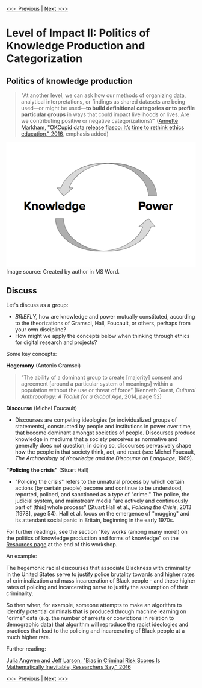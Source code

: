 [<<< Previous](impact1cont.md) | [Next >>>](impact2cont.md)

# Level of Impact II: Politics of Knowledge Production and Categorization  

## Politics of knowledge production

> "At another level, we can ask how our methods of organizing data, analytical interpretations, or findings as shared datasets are being used—or might be used—**to build definitional categories or to profile particular groups** in ways that could impact livelihoods or lives. Are we contributing positive or negative categorizations?" ([Annette Markham, "OKCupid data release fiasco: It’s time to rethink ethics education," 2016](http://annettemarkham.com/2016/05/okcupid-data-release-fiasco-its-time-to-rethink-ethics-education/), emphasis added)  

![graphic of two words—"knowledge" and "power"—and semi-circular arrows from "power" to "knowledge," and from "knowledge" to "power," forming a circle](../images/power.png)  
Image source: Created by author in MS Word.  

## Discuss  

Let's discuss as a group:  

- *BRIEFLY,* how are knowledge and power mutually constituted, according to the theorizations of Gramsci, Hall, Foucault, or others, perhaps from your own discipline?
- How might we apply the concepts below when thinking through ethics for digital research and projects?  

Some key concepts:

**Hegemony** (Antonio Gramsci)  
> “The ability of a dominant group to create [majority] consent and agreement [around a particular system of meanings] within a population without the use or threat of force” (Kenneth Guest, *Cultural Anthropology: A Toolkit for a Global Age*, 2014, page 52)

**Discourse** (Michel Foucault)  
* Discourses are competing ideologies (or individualized groups of statements), constructed by people and institutions in power over time, that become dominant amongst societies of people. Discourses produce knowledge in mediums that a society perceives as normative and generally does not question; in doing so, discourses pervasively shape how the people in that society think, act, and react (see Michel Foucault, *The Archaeology of Knowledge and the Discourse on Language*, 1969). 

**"Policing the crisis"** (Stuart Hall)  
* "Policing the crisis" refers to the unnatural process by which certain actions (by certain people) become and continue to be understood, reported, policed, and sanctioned as a type of "crime." The police, the judicial system, and mainstream media "are actively and continuously part of [this] whole process" (Stuart Hall et al., *Policing the Crisis*, 2013 [1978], page 54). Hall et al. focus on the emergence of "mugging" and its attendant social panic in Britain, beginning in the early 1970s.  

For further readings, see the section "Key works (among many more!) on the politics of knowledge production and forms of knowledge" on the [Resources page](resources.md) at the end of this workshop.

An example:

The hegemonic racial discourses that associate Blackness with criminality in the United States serve to justify police brutality towards and higher rates of criminalization and mass incarceration of Black people - and these higher rates of policing and incarcerating serve to justify the assumption of their criminality.

So then when, for example, someone attempts to make an algorithm to identify potential criminals that is produced through machine learning on "crime" data (e.g. the number of arrests or convictions in relation to demographic data) that algorithm will reproduce the racist ideologies and practices that lead to the policing and incarcerating of Black people at a much higher rate.

Further reading:  

[Julia Angwen and Jeff Larson, "Bias in Criminal Risk Scores Is Mathematically Inevitable, Researchers Say," 2016](https://www.propublica.org/article/bias-in-criminal-risk-scores-is-mathematically-inevitable-researchers-say)

[<<< Previous](impact1cont.md) | [Next >>>](impact2cont.md)
